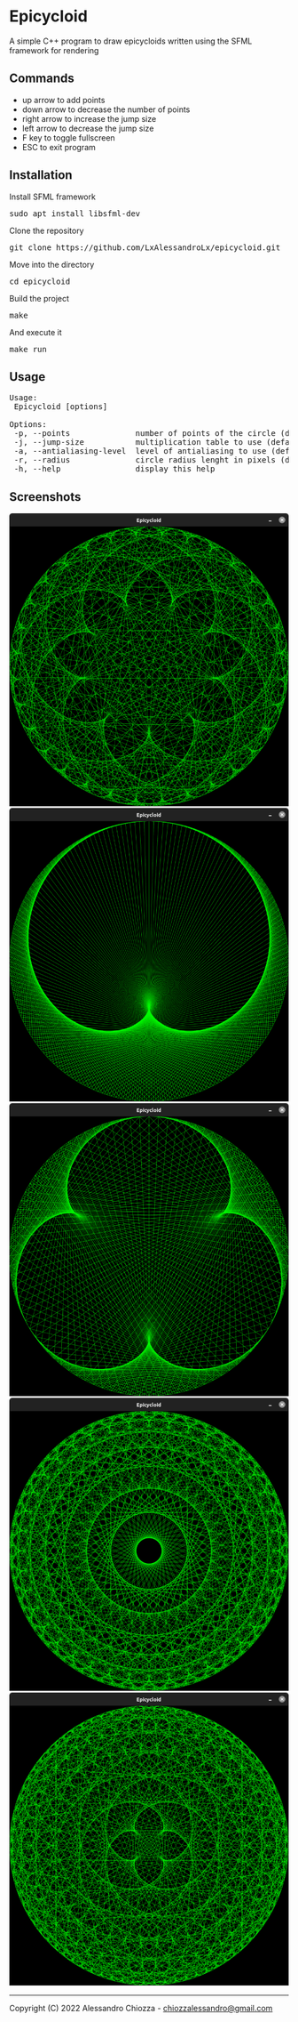 # Epicycloid
A simple C++ program to draw epicycloids written using the SFML framework for rendering

## Commands
- up arrow to add points
- down arrow to decrease the number of points
- right arrow to increase the jump size
- left arrow to decrease the jump size
- F key to toggle fullscreen
- ESC to exit program

## Installation
Install SFML framework
<pre>
sudo apt install libsfml-dev
</pre>
Clone the repository
<pre>
git clone https://github.com/LxAlessandroLx/epicycloid.git
</pre>
Move into the directory
<pre>
cd epicycloid
</pre>
Build the project
<pre>
make
</pre>
And execute it
<pre>
make run
</pre>

## Usage
<pre>
Usage: 
 Epicycloid [options]

Options:
 -p, --points              number of points of the circle (default = 300)
 -j, --jump-size           multiplication table to use (default = 2)
 -a, --antialiasing-level  level of antialiasing to use (default = 0)
 -r, --radius              circle radius lenght in pixels (default = 400)
 -h, --help                display this help
</pre>

## Screenshots
![Screenshot 1](/screenshots/screenshot1.png)
![Screenshot 2](/screenshots/screenshot2.png)
![Screenshot 3](/screenshots/screenshot3.png)
![Screenshot 4](/screenshots/screenshot4.png)
![Screenshot 5](/screenshots/screenshot5.png)

---
Copyright (C) 2022 Alessandro Chiozza - chiozzalessandro@gmail.com
